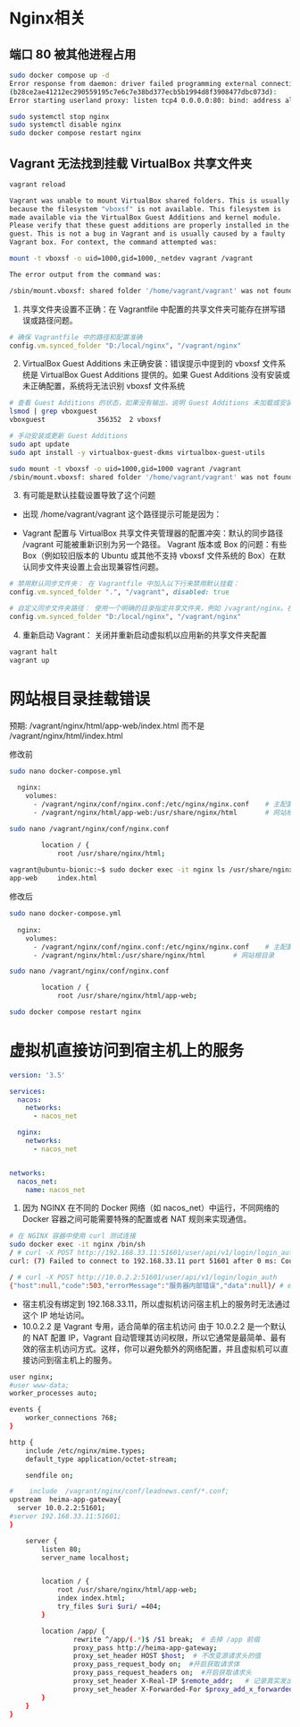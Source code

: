# Nginx相关

## 端口 80 被其他进程占用

```bash
sudo docker compose up -d
Error response from daemon: driver failed programming external connectivity on endpoint nginx
(b28ce2ae41212ec290559195c7e6c7e38bd377ecb5b1994d8f3908477dbc073d):
Error starting userland proxy: listen tcp4 0.0.0.0:80: bind: address already in use

sudo systemctl stop nginx
sudo systemctl disable nginx
sudo docker compose restart nginx
```

## Vagrant 无法找到挂载 VirtualBox 共享文件夹

```bash 
vagrant reload

Vagrant was unable to mount VirtualBox shared folders. This is usually
because the filesystem "vboxsf" is not available. This filesystem is
made available via the VirtualBox Guest Additions and kernel module.
Please verify that these guest additions are properly installed in the
guest. This is not a bug in Vagrant and is usually caused by a faulty
Vagrant box. For context, the command attempted was:

mount -t vboxsf -o uid=1000,gid=1000,_netdev vagrant /vagrant

The error output from the command was:

/sbin/mount.vboxsf: shared folder '/home/vagrant/vagrant' was not found (check VM settings / spelling)
```

1. 共享文件夹设置不正确：在 Vagrantfile 中配置的共享文件夹可能存在拼写错误或路径问题。
```ruby
# 确保 Vagrantfile 中的路径和配置准确
config.vm.synced_folder "D:/local/nginx", "/vagrant/nginx"
```

2. VirtualBox Guest Additions 未正确安装：错误提示中提到的 vboxsf 文件系统是 VirtualBox Guest Additions 提供的。如果 Guest Additions 没有安装或未正确配置，系统将无法识别 vboxsf 文件系统

```bash
# 查看 Guest Additions 的状态，如果没有输出，说明 Guest Additions 未加载或安装有问题
lsmod | grep vboxguest
vboxguest             356352  2 vboxsf

# 手动安装或更新 Guest Additions
sudo apt update
sudo apt install -y virtualbox-guest-dkms virtualbox-guest-utils

sudo mount -t vboxsf -o uid=1000,gid=1000 vagrant /vagrant
/sbin/mount.vboxsf: shared folder '/home/vagrant/vagrant' was not found (check VM settings / spelling)
```
3. 有可能是默认挂载设置导致了这个问题

- 出现 /home/vagrant/vagrant 这个路径提示可能是因为：

- Vagrant 配置与 VirtualBox 共享文件夹管理器的配置冲突：默认的同步路径 /vagrant 可能被重新识别为另一个路径。
Vagrant 版本或 Box 的问题：有些 Box（例如较旧版本的 Ubuntu 或其他不支持 vboxsf 文件系统的 Box）在默认同步文件夹设置上会出现兼容性问题。

```ruby
# 禁用默认同步文件夹： 在 Vagrantfile 中加入以下行来禁用默认挂载：
config.vm.synced_folder ".", "/vagrant", disabled: true

# 自定义同步文件夹路径： 使用一个明确的目录指定共享文件夹，例如 /vagrant/nginx。在 Vagrantfile 中指定清晰的源路径和目标路径：
config.vm.synced_folder "D:/local/nginx", "/vagrant/nginx"
```

4. 重新启动 Vagrant： 关闭并重新启动虚拟机以应用新的共享文件夹配置
```bash
vagrant halt
vagrant up
```

# 网站根目录挂载错误
预期: /vagrant/nginx/html/app-web/index.html 而不是 /vagrant/nginx/html/index.html

修改前
```bash
sudo nano docker-compose.yml
 
  nginx:
    volumes:
      - /vagrant/nginx/conf/nginx.conf:/etc/nginx/nginx.conf    # 主配置文件
      - /vagrant/nginx/html/app-web:/usr/share/nginx/html       # 网站根目录

sudo nano /vagrant/nginx/conf/nginx.conf

        location / {
            root /usr/share/nginx/html;
 
vagrant@ubuntu-bionic:~$ sudo docker exec -it nginx ls /usr/share/nginx/html
app-web     index.html
```

修改后
```bash
sudo nano docker-compose.yml
 
  nginx:
    volumes:
      - /vagrant/nginx/conf/nginx.conf:/etc/nginx/nginx.conf    # 主配置文件
      - /vagrant/nginx/html:/usr/share/nginx/html       # 网站根目录

sudo nano /vagrant/nginx/conf/nginx.conf

        location / {
            root /usr/share/nginx/html/app-web;
```			

```bash
sudo docker compose restart nginx
```

# 虚拟机直接访问到宿主机上的服务

```yml
version: '3.5'

services:
  nacos:
    networks:
      - nacos_net

  nginx:
    networks:
      - nacos_net


networks:
  nacos_net:
    name: nacos_net
```
1. 因为 NGINX 在不同的 Docker 网络（如 nacos_net）中运行，不同网络的 Docker 容器之间可能需要特殊的配置或者 NAT 规则来实现通信。
```bash
# 在 NGINX 容器中使用 curl 测试连接
sudo docker exec -it nginx /bin/sh
/ # curl -X POST http://192.168.33.11:51601/user/api/v1/login/login_auth
curl: (7) Failed to connect to 192.168.33.11 port 51601 after 0 ms: Could not connect to server

/ # curl -X POST http://10.0.2.2:51601/user/api/v1/login/login_auth
{"host":null,"code":503,"errorMessage":"服务器内部错误","data":null}/ # exit
```
- 宿主机没有绑定到 192.168.33.11，所以虚拟机访问宿主机上的服务时无法通过这个 IP 地址访问。
- 10.0.2.2 是 Vagrant 专用，适合简单的宿主机访问
由于 10.0.2.2 是一个默认的 NAT 配置 IP，Vagrant 自动管理其访问权限，所以它通常是最简单、最有效的宿主机访问方式。这样，你可以避免额外的网络配置，并且虚拟机可以直接访问到宿主机上的服务。


```bash
user nginx;
#user www-data;
worker_processes auto;

events {
    worker_connections 768;
}

http {
    include /etc/nginx/mime.types;
    default_type application/octet-stream;

    sendfile on;

#    include  /vagrant/nginx/conf/leadnews.conf/*.conf;
upstream  heima-app-gateway{
  server 10.0.2.2:51601;
#server 192.168.33.11:51601;
}

    server {
        listen 80;
        server_name localhost;


        location / {
            root /usr/share/nginx/html/app-web;
            index index.html;
            try_files $uri $uri/ =404;
        }

        location /app/ {
                rewrite ^/app/(.*)$ /$1 break;  # 去掉 /app 前缀
                proxy_pass http://heima-app-gateway;
                proxy_set_header HOST $host;  # 不改变源请求头的值
                proxy_pass_request_body on;  #开启获取请求体
                proxy_pass_request_headers on;  #开启获取请求头
                proxy_set_header X-Real-IP $remote_addr;   # 记录真实发出请求的客户端IP
                proxy_set_header X-Forwarded-For $proxy_add_x_forwarded_for;  #记录代理信息
        }
    }
}
```
